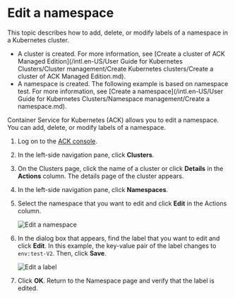 # Edit a namespace

This topic describes how to add, delete, or modify labels of a namespace in a Kubernetes cluster.

-   A cluster is created. For more information, see [Create a cluster of ACK Managed Edition](/intl.en-US/User Guide for Kubernetes Clusters/Cluster management/Create Kubernetes clusters/Create a cluster of ACK Managed Edition.md).
-   A namespace is created. The following example is based on namespace test. For more information, see [Create a namespace](/intl.en-US/User Guide for Kubernetes Clusters/Namespace management/Create a namespace.md).

Container Service for Kubernetes \(ACK\) allows you to edit a namespace. You can add, delete, or modify labels of a namespace.

1.  Log on to the [ACK console](https://cs.console.aliyun.com).

2.  In the left-side navigation pane, click **Clusters**.

3.  On the Clusters page, click the name of a cluster or click **Details** in the **Actions** column. The details page of the cluster appears.

4.  In the left-side navigation pane, click **Namespaces**.

5.  Select the namespace that you want to edit and click **Edit** in the Actions column.

    ![Edit a namespace](https://static-aliyun-doc.oss-cn-hangzhou.aliyuncs.com/assets/img/en-US/5555359951/p10709.png)

6.  In the dialog box that appears, find the label that you want to edit and click **Edit**. In this example, the key-value pair of the label changes to `env:test-V2`. Then, click **Save**.

    ![Edit a label](https://static-aliyun-doc.oss-cn-hangzhou.aliyuncs.com/assets/img/en-US/5555359951/p10710.png)

7.  Click **OK**. Return to the Namespace page and verify that the label is edited.



